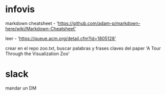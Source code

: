 # infovis

markdown cheatsheet - ‘https://github.com/adam-p/markdown-here/wiki/Markdown-Cheatsheet’

leer - ‘https://queue.acm.org/detail.cfm?id=1805128’

crear en el repo zoo.txt, buscar palabras y frases claves del paper 'A Tour Through the Visualization Zoo'

# slack

mandar un DM
